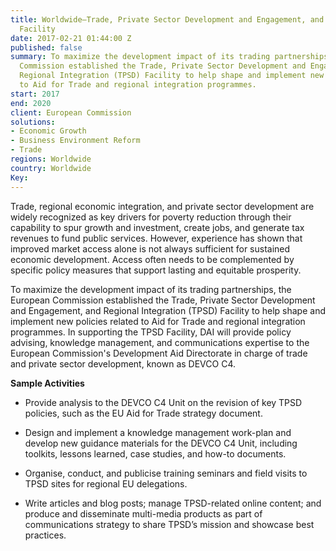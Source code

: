 ```yaml
---
title: Worldwide—Trade, Private Sector Development and Engagement, and Regional Integration
  Facility
date: 2017-02-21 01:44:00 Z
published: false
summary: To maximize the development impact of its trading partnerships, the European
  Commission established the Trade, Private Sector Development and Engagement, and
  Regional Integration (TPSD) Facility to help shape and implement new policies related
  to Aid for Trade and regional integration programmes.
start: 2017
end: 2020
client: European Commission
solutions:
- Economic Growth
- Business Environment Reform
- Trade
regions: Worldwide
country: Worldwide
Key: 
---
```


Trade, regional economic integration, and private sector development are widely recognized as key drivers for poverty reduction through their capability to spur growth and investment, create jobs, and generate tax revenues to fund public services. However, experience has shown that improved market access alone is not always sufficient for sustained economic development. Access often needs to be complemented by specific policy measures that support lasting and equitable prosperity.

To maximize the development impact of its trading partnerships, the European Commission established the Trade, Private Sector Development and Engagement, and Regional Integration (TPSD) Facility to help shape and implement new policies related to Aid for Trade and regional integration programmes. In supporting the TPSD Facility, DAI will provide policy advising, knowledge management, and communications expertise to the European Commission's Development Aid Directorate in charge of trade and private sector development, known as DEVCO C4. 

**Sample Activities**

* Provide analysis to the DEVCO C4 Unit on the revision of key TPSD policies, such as the EU Aid for Trade strategy document.

* Design and implement a knowledge management work-plan and develop new guidance materials for the DEVCO C4 Unit, including toolkits, lessons learned, case studies, and how-to documents.

* Organise, conduct, and publicise training seminars and field visits to TPSD sites for regional EU delegations.

* Write articles and blog posts; manage TPSD-related online content; and produce and disseminate multi-media products as part of communications strategy to share TPSD’s mission and showcase best practices.